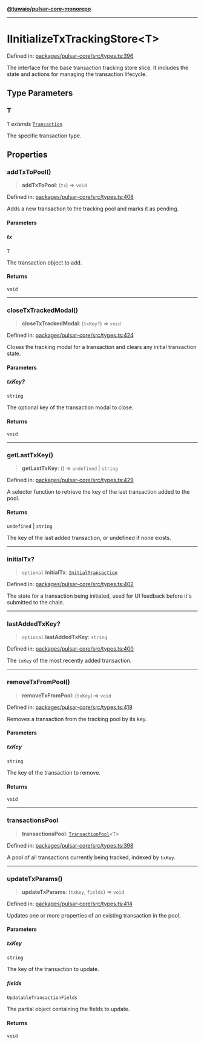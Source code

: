 [**@tuwaio/pulsar-core-monorepo**](../../../README.md)

***

# IInitializeTxTrackingStore\<T\>

Defined in: [packages/pulsar-core/src/types.ts:396](https://github.com/TuwaIO/pulsar-core/blob/5b62bcb03f6eb32e89bac66553fb0e9e924d55a1/packages/pulsar-core/src/types.ts#L396)

The interface for the base transaction tracking store slice.
It includes the state and actions for managing the transaction lifecycle.

## Type Parameters

### T

`T` *extends* [`Transaction`](../type-aliases/Transaction.md)

The specific transaction type.

## Properties

### addTxToPool()

> **addTxToPool**: (`tx`) => `void`

Defined in: [packages/pulsar-core/src/types.ts:408](https://github.com/TuwaIO/pulsar-core/blob/5b62bcb03f6eb32e89bac66553fb0e9e924d55a1/packages/pulsar-core/src/types.ts#L408)

Adds a new transaction to the tracking pool and marks it as pending.

#### Parameters

##### tx

`T`

The transaction object to add.

#### Returns

`void`

***

### closeTxTrackedModal()

> **closeTxTrackedModal**: (`txKey?`) => `void`

Defined in: [packages/pulsar-core/src/types.ts:424](https://github.com/TuwaIO/pulsar-core/blob/5b62bcb03f6eb32e89bac66553fb0e9e924d55a1/packages/pulsar-core/src/types.ts#L424)

Closes the tracking modal for a transaction and clears any initial transaction state.

#### Parameters

##### txKey?

`string`

The optional key of the transaction modal to close.

#### Returns

`void`

***

### getLastTxKey()

> **getLastTxKey**: () => `undefined` \| `string`

Defined in: [packages/pulsar-core/src/types.ts:429](https://github.com/TuwaIO/pulsar-core/blob/5b62bcb03f6eb32e89bac66553fb0e9e924d55a1/packages/pulsar-core/src/types.ts#L429)

A selector function to retrieve the key of the last transaction added to the pool.

#### Returns

`undefined` \| `string`

The key of the last added transaction, or undefined if none exists.

***

### initialTx?

> `optional` **initialTx**: [`InitialTransaction`](../type-aliases/InitialTransaction.md)

Defined in: [packages/pulsar-core/src/types.ts:402](https://github.com/TuwaIO/pulsar-core/blob/5b62bcb03f6eb32e89bac66553fb0e9e924d55a1/packages/pulsar-core/src/types.ts#L402)

The state for a transaction being initiated, used for UI feedback before it's submitted to the chain.

***

### lastAddedTxKey?

> `optional` **lastAddedTxKey**: `string`

Defined in: [packages/pulsar-core/src/types.ts:400](https://github.com/TuwaIO/pulsar-core/blob/5b62bcb03f6eb32e89bac66553fb0e9e924d55a1/packages/pulsar-core/src/types.ts#L400)

The `txKey` of the most recently added transaction.

***

### removeTxFromPool()

> **removeTxFromPool**: (`txKey`) => `void`

Defined in: [packages/pulsar-core/src/types.ts:419](https://github.com/TuwaIO/pulsar-core/blob/5b62bcb03f6eb32e89bac66553fb0e9e924d55a1/packages/pulsar-core/src/types.ts#L419)

Removes a transaction from the tracking pool by its key.

#### Parameters

##### txKey

`string`

The key of the transaction to remove.

#### Returns

`void`

***

### transactionsPool

> **transactionsPool**: [`TransactionPool`](../type-aliases/TransactionPool.md)\<`T`\>

Defined in: [packages/pulsar-core/src/types.ts:398](https://github.com/TuwaIO/pulsar-core/blob/5b62bcb03f6eb32e89bac66553fb0e9e924d55a1/packages/pulsar-core/src/types.ts#L398)

A pool of all transactions currently being tracked, indexed by `txKey`.

***

### updateTxParams()

> **updateTxParams**: (`txKey`, `fields`) => `void`

Defined in: [packages/pulsar-core/src/types.ts:414](https://github.com/TuwaIO/pulsar-core/blob/5b62bcb03f6eb32e89bac66553fb0e9e924d55a1/packages/pulsar-core/src/types.ts#L414)

Updates one or more properties of an existing transaction in the pool.

#### Parameters

##### txKey

`string`

The key of the transaction to update.

##### fields

`UpdatableTransactionFields`

The partial object containing the fields to update.

#### Returns

`void`
